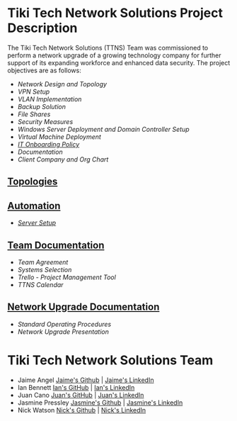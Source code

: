 # Tiki Tech Network Solutions Project Description

The Tiki Tech Network Solutions (TTNS) Team was commissioned to perform a network upgrade of a growing technology company for further support of its expanding workforce and enhanced data security. The project objectives are as follows:

- *Network Design and Topology*
- *VPN Setup*
- *VLAN Implementation*
- *Backup Solution*
- *File Shares*
- *Security Measures*
- *Windows Server Deployment and Domain Controller Setup*
- *Virtual Machine Deployment*
- [*IT Onboarding Policy*](https://docs.google.com/document/d/1doR6BtC1C6AIdoha8lQH6TiJvJreuEPSjU9Nq9mL_kw/edit?usp=sharing)
- *Documentation*
- *Client Company and Org Chart*

## [Topologies](https://github.com/Tiki-Tech-Network/topologies)

## [Automation](https://github.com/Tiki-Tech-Network/automation/tree/main)
- [*Server Setup*]()


## [Team Documentation](https://github.com/Tiki-Tech-Network/Team-Documentation)
- *Team Agreement*
- *Systems Selection*
- *Trello - Project Management Tool*
- *TTNS Calendar*

## [Network Upgrade Documentation](https://github.com/Tiki-Tech-Network/Network-Upgrade-Documentation)
- *Standard Operating Procedures*
- *Network Upgrade Presentation*

# Tiki Tech Network Solutions Team

- Jaime Angel [Jaime's Github](https://github.com/jaimeangelhi) | [Jaime's LinkedIn](https://www.linkedin.com/in/jaime-angel/)
- Ian Bennett [Ian's GitHub]() | [Ian's LinkedIn]()
- Juan Cano [Juan's GitHub](https://github.com/jmcano50) | [Juan's LinkedIn](www.linkedin.com/in/juan-cano-3021578)
- Jasmine Pressley [Jasmine's Github](https://github.com/Jasminepressley) | [Jasmine's LinkedIn](https://www.linkedin.com/in/jasminerpressley/)
- Nick Watson [Nick's Github](https://github.com/GODKINGDEATHLORD) | [Nick's LinkedIn](https://www.linkedin.com/in/nicolaus-w-343047138/)

